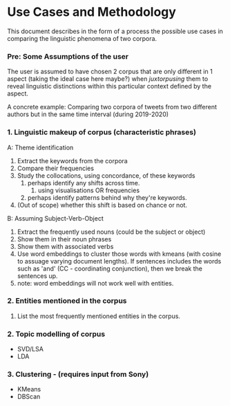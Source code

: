 # Use Cases and Methodology

This document describes in the form of a process the possible use cases in comparing
the linguistic phenomena of two corpora.

### Pre: Some Assumptions of the user

The user is assumed to have chosen 2 corpus that are only different in 1 aspect (taking the ideal case here maybe?)
when *juxtorpusing* them to reveal linguistic distinctions within this particular context defined by the aspect.

A concrete example:
Comparing two corpora of tweets from two different authors but in the same time interval (during 2019-2020)

### 1. Linguistic makeup of corpus (characteristic phrases)

A: Theme identification

1. Extract the keywords from the corpora
2. Compare their frequencies
3. Study the collocations, using concordance, of these keywords
    1. perhaps identify any shifts across time.
        1. using visualisations OR frequencies
    2. perhaps identify patterns behind why they're keywords.
4. (Out of scope) whether this shift is based on chance or not.

B: Assuming Subject-Verb-Object

1. Extract the frequently used nouns (could be the subject or object)
2. Show them in their noun phrases
3. Show them with associated verbs
4. Use word embeddings to cluster those words with kmeans (with cosine to assuage varying document lengths).
   If sentences includes the words such as 'and' (CC - coordinating conjunction), then we break the sentences up.
5. note: word embeddings will not work well with entities.

### 2. Entities mentioned in the corpus

1. List the most frequently mentioned entities in the corpus.

### 2. Topic modelling of corpus

* SVD/LSA
* LDA

### 3. Clustering - (requires input from Sony)

* KMeans
* DBScan